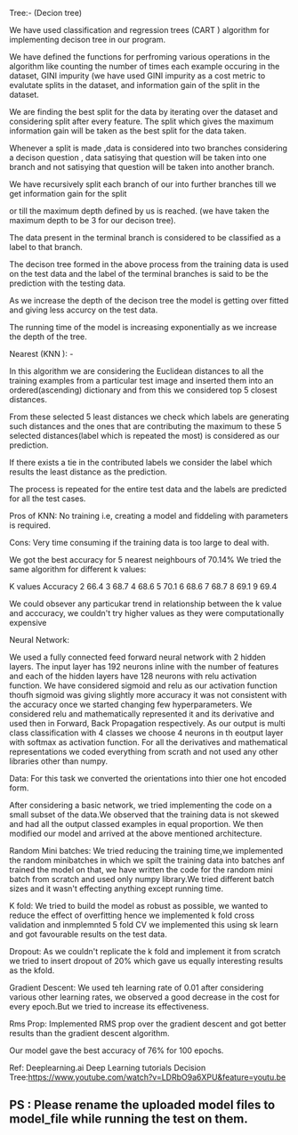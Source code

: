 Tree:- (Decion tree)

We have used classification and regression trees (CART ) algorithm for implementing decison tree in our program.

We have defined  the functions for perfroming various operations in the algorithm like 
counting the number of times each example occuring in the dataset,
GINI impurity (we have used GINI impurity as a cost metric to evalutate splits in the dataset,
and information gain of the split in the  dataset. 

We are finding the best split for the data by iterating over the dataset and considering split after every feature.
The split which gives the maximum information gain will be taken as the best split for the data taken.

Whenever a split is made ,data is considered into two branches considering a decison question ,
data satisying that question will be taken into one branch and not satisying that question will be taken into another branch.

We have recursively split each branch of our  into further branches till we get information gain for the split 

or till the maximum depth defined by us is reached. (we have taken the maximum depth to be 3 for our decison tree). 

The data present in the terminal  branch is considered to be  classified as a label to that branch.

The decison tree formed in the above process from the training data is used on the test data and the label of the terminal branches is 
said to be the prediction with the testing data. 

As we increase the depth of the decison tree the model is getting over fitted and giving less accurcy on the test data. 

The running time of the model is increasing exponentially as we increase the depth of the tree.

Nearest (KNN ): -

In this algorithm we are considering the Euclidean distances to all the training examples from a particular test image and inserted them into an ordered(ascending) dictionary and from this we considered top 5 closest distances.

From these selected 5 least distances we check which labels are generating such distances and the ones that are contributing the maximum to these 5 selected distances(label which is repeated the most) is considered as our prediction.

If there exists a tie in the contributed labels we consider the label which results the least distance as the prediction.

The process is repeated for the entire test data and the labels are predicted for all the test cases.

Pros of KNN:
No training i.e, creating a model and fiddeling with parameters is required.

Cons:
Very time consuming if the training data is too large to deal with.

We got the best accuracy for 5 nearest neighbours of 70.14%
We tried the same algorithm for different k values:
   
   K values      Accuracy
      2            66.4
      3            68.7
      4            68.6
      5            70.1
      6            68.6
      7            68.7
      8            69.1
      9            69.4
   

We could obsever any particukar trend in relationship between the k value and acccuracy, we couldn't try higher values as they were computationally expensive 

Neural Network:

We used a fully connected feed forward neural network with 2 hidden layers. The input layer has 192 neurons inline with the number of 
features and each of the hidden layers have 128 neurons with relu activation function.
We have considered sigmoid and relu as our activation function thoufh sigmoid was giving slightly more accuracy it was not consistent 
with the accuracy once we started changing few hyperparameters. We considered relu and mathematically represented it and its derivative 
and used then in Forward, Back Propagation respectively.
As our output is multi class classification with 4 classes we choose 4 neurons in th eoutput layer with softmax as activation function.
For all the derivatives and mathematical representations we coded everything from scrath and not used any other libraries other than numpy.

Data:
For this task we converted the orientations into thier one hot encoded form.

After considering a basic network, we tried implementing the code on a small subset of the data.We observed that the training data is not skewed and had all the output classed examples in equal proportion. We then modified our model and arrived at the above mentioned architecture.

Random Mini batches:
We tried reducing the training time,we implemented the random minibatches in which we spilt the training data into batches anf trained the model on that, we have written the code for the random mini batch from scratch and used only numpy library.We tried different batch sizes and it wasn't effecting anything except running time.

K fold:
We tried to build the model as robust as possible, we wanted to reduce the effect of overfitting hence we implemented k fold cross validation and inmplemnted 5 fold CV we implemented this using sk learn and got favourable results on the test data.

Dropout:
As we couldn't replicate the k fold and implement it from scratch we tried to insert dropout of 20% which gave us equally interesting results as the kfold.

Gradient Descent:
We used teh learning rate of 0.01 after considering various other learning rates, we observed a good decrease in the cost for every epoch.But we tried to increase its effectiveness.

Rms Prop:
Implemented RMS prop over the gradient descent and got better results than the gradient descent algorithm.

Our model gave the best accuracy of 76% for 100 epochs.


Ref: Deeplearning.ai Deep Learning tutorials
     Decision Tree:https://www.youtube.com/watch?v=LDRbO9a6XPU&feature=youtu.be


PS : Please rename the uploaded model files to model_file while running the test on them.
--
